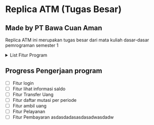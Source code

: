 # Replica ATM (Tugas Besar)

## Made by PT Bawa Cuan Aman

Replica ATM ini merupakan tugas besar dari mata kuliah dasar-dasar pemrograman semester 1

<details>
<summary>List Fitur Program</summary>
+ Fitur login (maximal kesalahan input password 3x)
+ Fitur lihat informasi saldo
+ Fitur Transfer Uang (Limit transfer perhari tergantung dari jenis rekening)
+ Fitur daftar mutasi per periode (mingguan/bulanan/per periode tertentu)
+ Fitur ambil uang (dengan nominal sesuai menu ATM atau input tergantung pengguna)
+ Fitur Pelayanan (Ubah password, ubah alamat e-mail, enable/disable kartu atm)
+ Fitur Pembayaran (bayar listrik, pdam, top up, pajak)
</details>

## Progress Pengerjaan program

- [ ] Fitur login
- [ ] Fitur lihat informasi saldo
- [ ] Fitur Transfer Uang
- [ ] Fitur daftar mutasi per periode
- [ ] Fitur ambil uang
- [ ] Fitur Pelayanan
- [ ] Fitur Pembayaran
      asdasdadasasdasadwasdadw
